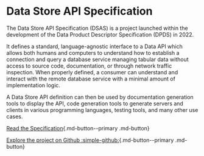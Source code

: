 # Data Store API Specification

The Data Store API Specification (DSAS) is a project launched within the development of the Data Product Descriptor Specification (DPDS) in 2022.

It defines a standard, language-agnostic interface to a Data API which allows both humans and computers to understand how to establish a connection and query a database service managing tabular data without access to source code, documentation, or through network traffic inspection. When properly defined, a consumer can understand and interact with the remote database service with a minimal amount of implementation logic.

A Data Store API definition can then be used by documentation generation tools to display the API, code generation tools to generate servers and clients in various programming languages, testing tools, and many other use cases. 

[Read the Specification](https://dpds.opendatamesh.org/resources/standards/dsapi-spec/){.md-button--primary .md-button}

[Explore the project on Github :simple-github:](https://github.com/opendatamesh-initiative/odm-specification-datastoreapi){.md-button--primary .md-button}